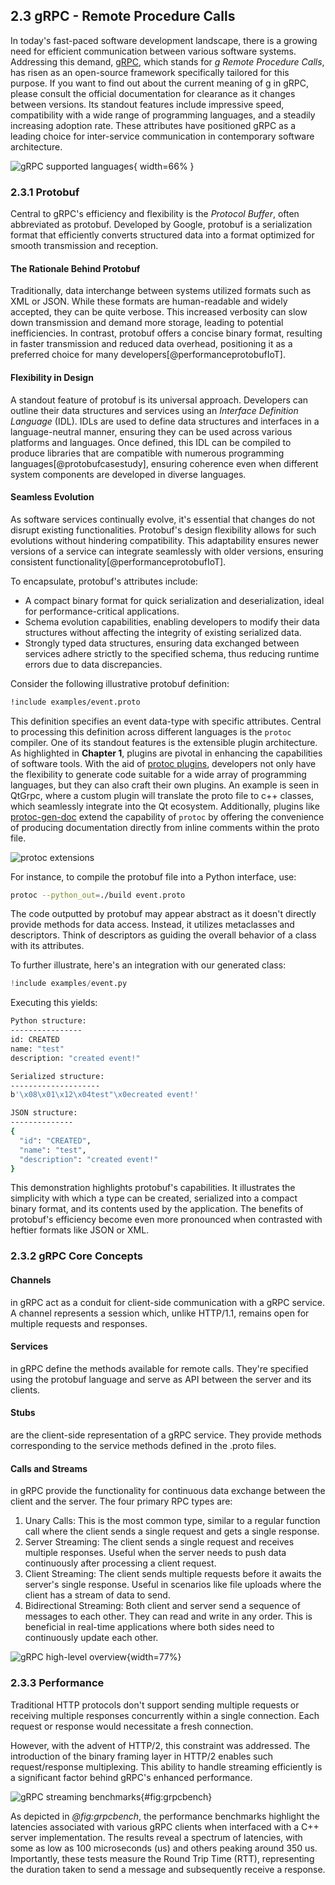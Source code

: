 ## 2.3 gRPC - Remote Procedure Calls

In today's fast-paced software development landscape, there is a growing need
for efficient communication between various software systems. Addressing this
demand, [gRPC](https://grpc.io/), which stands for *g Remote Procedure Calls*,
has risen as an open-source framework specifically tailored for this purpose.
If you want to find out about the current meaning of
[g](https://github.com/grpc/grpc/blob/master/doc/g_stands_for.md) in gRPC,
please consult the official documentation for clearance as it changes between
versions. Its standout features include impressive speed, compatibility with a
wide range of programming languages, and a steadily increasing adoption rate.
These attributes have positioned gRPC as a leading choice for inter-service
communication in contemporary software architecture.

![gRPC supported languages](images/grpc_langs.png){ width=66% }

### 2.3.1 Protobuf

Central to gRPC's efficiency and flexibility is the *Protocol Buffer*, often
abbreviated as protobuf. Developed by Google, protobuf is a serialization
format that efficiently converts structured data into a format optimized for
smooth transmission and reception.

#### The Rationale Behind Protobuf

Traditionally, data interchange between systems utilized formats such as XML or
JSON. While these formats are human-readable and widely accepted, they can be
quite verbose. This increased verbosity can slow down transmission and demand
more storage, leading to potential inefficiencies. In contrast, protobuf offers
a concise binary format, resulting in faster transmission and reduced data
overhead, positioning it as a preferred choice for many
developers[@performanceprotobufIoT].

#### Flexibility in Design

A standout feature of protobuf is its universal approach. Developers can
outline their data structures and services using an *Interface Definition
Language* (IDL). IDLs are used to define data structures and interfaces in a
language-neutral manner, ensuring they can be used across various platforms and
languages. Once defined, this IDL can be compiled to produce libraries that are
compatible with numerous programming languages[@protobufcasestudy], ensuring
coherence even when different system components are developed in diverse
languages.

#### Seamless Evolution

As software services continually evolve, it's essential that changes do not
disrupt existing functionalities. Protobuf's design flexibility allows for such
evolutions without hindering compatibility. This adaptability ensures newer
versions of a service can integrate seamlessly with older versions, ensuring
consistent functionality[@performanceprotobufIoT].

To encapsulate, protobuf's attributes include:

- A compact binary format for quick serialization and deserialization, ideal
  for performance-critical applications.
- Schema evolution capabilities, enabling developers to modify their data
  structures without affecting the integrity of existing serialized data.
- Strongly typed data structures, ensuring data exchanged between services
  adhere strictly to the specified schema, thus reducing runtime errors due to
  data discrepancies.

Consider the following illustrative protobuf definition:

```proto
!include examples/event.proto
```

This definition specifies an event data-type with specific attributes. Central
to processing this definition across different languages is the `protoc`
compiler. One of its standout features is the extensible plugin architecture.
As highlighted in **Chapter 1**, plugins are pivotal in enhancing the
capabilities of software tools. With the aid of [protoc
plugins](https://github.com/protocolbuffers/protobuf/blob/main/docs/third_party.md),
developers not only have the flexibility to generate code suitable for a wide
array of programming languages, but they can also craft their own plugins. An
example is seen in QtGrpc, where a custom plugin will translate the proto file
to c++ classes, which seamlessly integrate into the Qt ecosystem. Additionally,
plugins like [protoc-gen-doc](https://github.com/pseudomuto/protoc-gen-doc)
extend the capability of `protoc` by offering the convenience of producing
documentation directly from inline comments within the proto file.

![protoc extensions](images/protobuf_protoc.png)

For instance, to compile the protobuf file into a Python interface, use:

```bash
protoc --python_out=./build event.proto
```

The code outputted by protobuf may appear abstract as it doesn't directly
provide methods for data access. Instead, it utilizes metaclasses and
descriptors. Think of descriptors as guiding the overall behavior of a class
with its attributes.

To further illustrate, here's an integration with our generated class:

```python
!include examples/event.py
```

Executing this yields:

```bash
Python structure:
----------------
id: CREATED
name: "test"
description: "created event!"

Serialized structure:
--------------------
b'\x08\x01\x12\x04test"\x0ecreated event!'

JSON structure:
--------------
{
  "id": "CREATED",
  "name": "test",
  "description": "created event!"
}
```

This demonstration highlights protobuf's capabilities. It illustrates the
simplicity with which a type can be created, serialized into a compact binary
format, and its contents used by the application. The benefits of protobuf's
efficiency become even more pronounced when contrasted with heftier formats
like JSON or XML.

### 2.3.2 gRPC Core Concepts

#### Channels

in gRPC act as a conduit for client-side communication with a gRPC
service. A channel represents a session which, unlike HTTP/1.1, remains open
for multiple requests and responses.

#### Services

in gRPC define the methods available for remote calls. They're
specified using the protobuf language and serve as API between the server
and its clients.

#### Stubs

are the client-side representation of a gRPC service. They provide
methods corresponding to the service methods defined in the .proto files.

#### Calls and Streams

in gRPC provide the functionality for continuous data exchange between the
client and the server. The four primary RPC types are:

1. Unary Calls: This is the most common type, similar to a regular function call
   where the client sends a single request and gets a single response.
2. Server Streaming: The client sends a single request and receives multiple
   responses. Useful when the server needs to push data continuously after
   processing a client request.
3. Client Streaming: The client sends multiple requests before it awaits the
   server's single response. Useful in scenarios like file uploads where the
   client has a stream of data to send.
4. Bidirectional Streaming: Both client and server send a sequence of messages
   to each other. They can read and write in any order. This is beneficial in
   real-time applications where both sides need to continuously update each
   other.

![gRPC high-level overview](images/grpc_abstract.svg){width=77%}

### 2.3.3 Performance

Traditional HTTP protocols don't support sending multiple requests or receiving
multiple responses concurrently within a single connection. Each request or
response would necessitate a fresh connection.

However, with the advent of HTTP/2, this constraint was addressed. The
introduction of the binary framing layer in HTTP/2 enables such
request/response multiplexing. This ability to handle streaming efficiently is
a significant factor behind gRPC's enhanced performance.

![gRPC streaming [benchmarks](https://grafana-dot-grpc-testing.appspot.com/d/18sWlbd7z/grpc-performance-multi-language-on-gke-atupstream-master?viewPanel=8)](images/grpc_benchmarks.png){#fig:grpcbench}

As depicted in *@fig:grpcbench*, the performance benchmarks highlight the latencies
associated with various gRPC clients when interfaced with a C++ server
implementation. The results reveal a spectrum of latencies, with some as low as
100 microseconds (us) and others peaking around 350 us. Importantly, these
tests measure the Round Trip Time (RTT), representing the duration taken to
send a message and subsequently receive a response.
